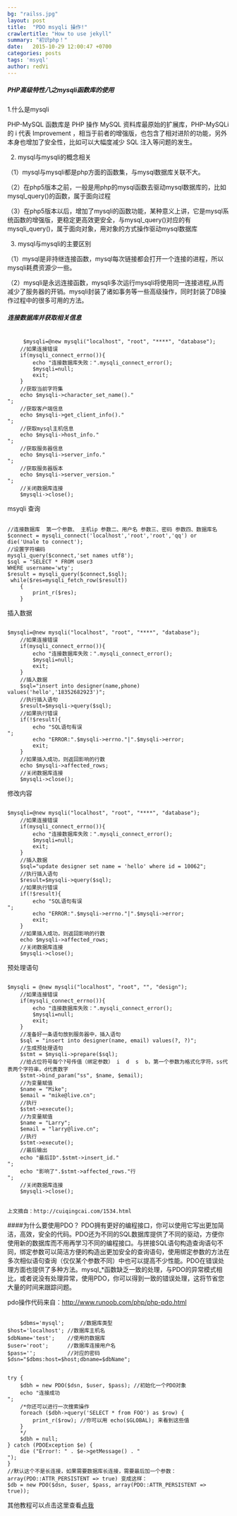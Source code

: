 ```yaml
---
bg: "railss.jpg"
layout: post
title:  "PDO msyqli 操作!"
crawlertitle: "How to use jekyll"
summary: "初识php！"
date:   2015-10-29 12:00:47 +0700
categories: posts
tags: 'msyql'
author: redVi
---
```

##### PHP高级特性八之mysqli函数库的使用

1.什么是mysqli

PHP-MySQL 函数库是 PHP 操作 MySQL 资料库最原始的扩展库，PHP-MySQLi 的 i 代表 Improvement ，相当于前者的增强版，也包含了相对进阶的功能，另外本身也增加了安全性，比如可以大幅度减少 SQL 注入等问题的发生。

2. mysql与mysqli的概念相关

（1）mysql与mysqli都是php方面的函数集，与mysql数据库关联不大。

（2）在php5版本之前，一般是用php的mysql函数去驱动mysql数据库的，比如mysql_query()的函数，属于面向过程

（3）在php5版本以后，增加了mysqli的函数功能，某种意义上讲，它是mysql系统函数的增强版，更稳定更高效更安全，与mysql_query()对应的有mysqli_query()，属于面向对象，用对象的方式操作驱动mysql数据库

3. mysql与mysqli的主要区别

（1）mysql是非持继连接函数，mysql每次链接都会打开一个连接的进程，所以mysqli耗费资源少一些。

（2）mysqli是永远连接函数，mysqli多次运行mysqli将使用同一连接进程,从而减少了服务器的开销。mysqli封装了诸如事务等一些高级操作，同时封装了DB操作过程中的很多可用的方法。


#####  连接数据库并获取相关信息
<pre><code>
	 $mysqli=@new mysqli("localhost", "root", "****", "database");
    //如果连接错误
    if(mysqli_connect_errno()){
        echo "连接数据库失败：".mysqli_connect_error();
        $mysqli=null;
        exit;
    }
    //获取当前字符集
    echo $mysqli->character_set_name()."<br>";
    //获取客户端信息
    echo $mysqli->get_client_info()."<br>";
    //获取mysql主机信息
    echo $mysqli->host_info."<br>";
    //获取服务器信息
    echo $mysqli->server_info."<br>";
    //获取服务器版本
    echo $mysqli->server_version."<br>";
    //关闭数据库连接
    $mysqli->close();
</code></pre>
msyqli 查询
<pre><code>
//连接数据库  第一个参数、 主机ip 参数二、用户名 参数三、密码 参数四、数据库名
$connect = mysqli_connect('localhost','root','root','qq') or die('Unale to connect');
//设置字符编码
mysqli_query($connect,'set names utf8');
$sql = "SELECT * FROM user3
WHERE username='wty';
$result = mysqli_query($connect,$sql);
 while($res=mysqli_fetch_row($result))
 	{
 		print_r($res);	
 	}	
</code></pre>
插入数据
<pre><code>
$mysqli=@new mysqli("localhost", "root", "****", "database");
    //如果连接错误
    if(mysqli_connect_errno()){
        echo "连接数据库失败：".mysqli_connect_error();
        $mysqli=null;
        exit;
    }
    //插入数据
    $sql="insert into designer(name,phone) values('hello','18352682923')";
    //执行插入语句
    $result=$mysqli->query($sql);
    //如果执行错误
    if(!$result){
        echo "SQL语句有误<br>";
        echo "ERROR:".$mysqli->errno."|".$mysqli->error;
        exit;    
    }
    //如果插入成功，则返回影响的行数
    echo $mysqli->affected_rows;
    //关闭数据库连接
    $mysqli->close();		
</code></pre> 
修改内容
<pre><code>
$mysqli=@new mysqli("localhost", "root", "****", "database");
    //如果连接错误
    if(mysqli_connect_errno()){
        echo "连接数据库失败：".mysqli_connect_error();
        $mysqli=null;
        exit;
    }
    //插入数据
    $sql="update designer set name = 'hello' where id = 10062";
    //执行插入语句
    $result=$mysqli->query($sql);
    //如果执行错误
    if(!$result){
        echo "SQL语句有误<br>";
        echo "ERROR:".$mysqli->errno."|".$mysqli->error;
        exit;    
    }
    //如果插入成功，则返回影响的行数
    echo $mysqli->affected_rows;
    //关闭数据库连接
    $mysqli->close();	
</code></pre>
预处理语句
<pre><code>
$mysqli = @new mysqli("localhost", "root", "", "design");
    //如果连接错误
    if(mysqli_connect_errno()){
        echo "连接数据库失败：".mysqli_connect_error();
        $mysqli=null;
        exit;
    }
    //准备好一条语句放到服务器中，插入语句
    $sql = "insert into designer(name, email) values(?, ?)";
    //生成预处理语句
    $stmt = $mysqli->prepare($sql);
    //给占位符号每个?号传值（绑定参数） i  d  s  b，第一个参数为格式化字符，ss代表两个字符串，d代表数字
    $stmt->bind_param("ss", $name, $email);
    //为变量赋值
    $name = "Mike";
    $email = "mike@live.cn";
    //执行
    $stmt->execute();
    //为变量赋值
    $name = "Larry";
    $email = "larry@live.cn";
    //执行
    $stmt->execute();
    //最后输出
    echo "最后ID".$stmt->insert_id."<br>";
    echo "影响了".$stmt->affected_rows."行<br>";
    //关闭数据库连接
    $mysqli->close();	
		
</code></pre>

`上文摘自：http://cuiqingcai.com/1534.html`

####为什么要使用PDO？
PDO拥有更好的编程接口，你可以使用它写出更加简洁，高效，安全的代码。PDO还为不同的SQL数据库提供了不同的驱动，方便你使用新的数据库而不用再学习不同的编程接口。与拼接SQL语句构造查询语句不同，绑定参数可以简洁方便的构造出更加安全的查询语句，使用绑定参数的方法在 多次相似语句查询（仅仅某个参数不同）中也可以提高不少性能。PDO在错误处理方面也提供了多种方法。mysql_*函数缺乏一致的处理，与PDO的异常模式相比，或者说没有处理异常，使用PDO，你可以得到一致的错误处理，这将节省您大量的时间来跟踪问题。

pdo操作代码来自：http://www.runoob.com/php/php-pdo.html
<pre><code>
	$dbms='mysql';     //数据库类型
$host='localhost'; //数据库主机名
$dbName='test';    //使用的数据库
$user='root';      //数据库连接用户名
$pass='';          //对应的密码
$dsn="$dbms:host=$host;dbname=$dbName";


try {
    $dbh = new PDO($dsn, $user, $pass); //初始化一个PDO对象
    echo "连接成功<br/>";
    /*你还可以进行一次搜索操作
    foreach ($dbh->query('SELECT * from FOO') as $row) {
        print_r($row); //你可以用 echo($GLOBAL); 来看到这些值
    }
    */
    $dbh = null;
} catch (PDOException $e) {
    die ("Error!: " . $e->getMessage() . "<br/>");
}
//默认这个不是长连接，如果需要数据库长连接，需要最后加一个参数：array(PDO::ATTR_PERSISTENT => true) 变成这样：
$db = new PDO($dsn, $user, $pass, array(PDO::ATTR_PERSISTENT => true));
</code></pre>
其他教程可以点击这里查看[点我](http://rmingwang.com/pdo-tutorial-for-mysql-developers.html)

